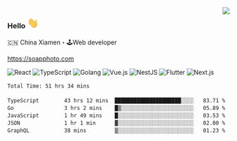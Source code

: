 <img align="right" src="https://github-readme-stats.vercel.app/api?username=yiiu&show_icons=false&bg_color=30,e96443,904e95&title_color=fff&text_color=fff" />

### Hello <img src="https://raw.githubusercontent.com/ABSphreak/ABSphreak/master/gifs/Hi.gif" width="26px" />
 
🇨🇳 China Xiamen・🕹Web developer

https://soapphoto.com

<p align="left"><img src="https://cdn.svgporn.com/logos/react.svg" alt="React" width="32" height="32"/> <img src="https://cdn.svgporn.com/logos/typescript-icon.svg" alt="TypeScript" width="32" height="32"/> <img src="https://cdn.svgporn.com/logos/gopher.svg" alt="Golang" width="32" height="32"/> <img src="https://cdn.svgporn.com/logos/vue.svg" alt="Vue.js" width="32" height="32"/> <img src="https://cdn.svgporn.com/logos/nestjs.svg" alt="NestJS" width="32" height="32"/> <img src="https://cdn.svgporn.com/logos/flutter.svg" alt="Flutter" width="32" height="32"/> <img src="https://cdn.svgporn.com/logos/nextjs-icon.svg" alt="Next.js" width="32" height="32"/></p>


<!--START_SECTION:waka-->

```txt
Total Time: 51 hrs 34 mins

TypeScript        43 hrs 12 mins  █████████████████████░░░░   83.71 %
Go                3 hrs 2 mins    █▒░░░░░░░░░░░░░░░░░░░░░░░   05.89 %
JavaScript        1 hr 49 mins    █░░░░░░░░░░░░░░░░░░░░░░░░   03.53 %
JSON              1 hr 1 min      ▓░░░░░░░░░░░░░░░░░░░░░░░░   02.00 %
GraphQL           38 mins         ▒░░░░░░░░░░░░░░░░░░░░░░░░   01.23 %
```

<!--END_SECTION:waka-->
